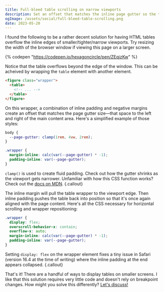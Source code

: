 ```yaml
---
title: Full-bleed table scrolling on narrow viewports
description: Set an offset that matches the inline page gutter so the table can overflow the edge of the window.
ogImage: /assets/social/full-bleed-table-scrolling.png
date: 2023-05-20
---
```


I found the following to be a rather decent solution for having HTML tables overflow the inline edges of smaller/tighter/narrow viewports. Try resizing the width of the browser window if viewing this page on a larger screen.

{% codepen "https://codepen.io/hexagoncircle/pen/ZEqjzKw" %}

Notice that the table overflows beyond the edge of the window. This can be acheived by wrapping the `table` element with another element.

```html
<figure class="wrapper">
  <table>
    <!-- ... -->
  </table>
</figure>
```

On this wrapper, a combination of inline padding and negative margins create an offset that matches the page gutter size—that space to the left and right of the main content area. Here's a simplified example of those styles:


```css
body {
  --page-gutter: clamp(1rem, 4vw, 2rem);
}

.wrapper {
  margin-inline: calc(var(--page-gutter) * -1);
  padding-inline: var(--page-gutter);
}
```

`clamp()` is used to create fluid padding. Check out how the gutter shrinks as the viewport gets narrower. Unfamiliar with how this CSS function works? Check out the [docs on MDN](https://developer.mozilla.org/en-US/docs/Web/CSS/clamp).
{.callout}

The inline margin will pull the table wrapper to the viewport edge. Then inline padding pushes the table back into position so that it's once again aligned with the page content. Here's all the CSS necessary for horizontal scrolling and wrapper repositioning:

```css
.wrapper {
  display: flex;
  overscroll-behavior-x: contain;
  overflow-x: auto;
  margin-inline: calc(var(--page-gutter) * -1);
  padding-inline: var(--page-gutter);
}
```

Setting `display: flex` on the wrapper element fixes a tiny issue in Safari (version 16.4 at the time of writing) where the inline padding at the end appears collapsed.
{.callout}

That's it! There are a handful of ways to display tables on smaller screens. I like that this solution requires very little code and doesn't rely on breakpoint changes. How might you solve this differently? [Let's discuss!](https://fosstodon.org/@hexagoncircle)

